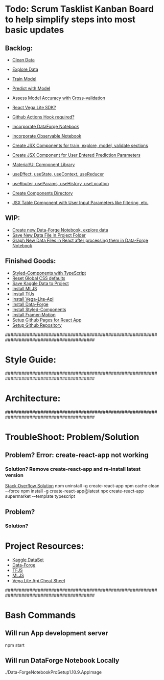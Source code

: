 # Todo: Scrum Tasklist Kanban Board to help simplify steps into most basic updates

## Backlog:

- [Clean Data]("")
- [Explore Data]("")
- [Train Model]("")
- [Predict with Model]("")
- [Assess Model Accuracy with Cross-validation]("")
- [React Vega Lite SDK?]("")
- [Github Actions Hook required?]("")

- [Incorporate DataForge Notebook]("")
- [Incorporate Observable Notebook]("")

- [Create JSX Components for train, explore, model, validate sections]("")
- [Create JSX Component for User Entered Prediction Parameters]("")

- [Material/UI Component Library]("")
- [useEffect, useState, useContext, useReducer]("")
- [useRouter, useParams, useHistory, useLocation]("")
- [Create Components Directory]("")
- [JSX Table Component with User Input Parameters like filtering, etc.]("https://www.youtube.com/watch?v=-urz6Sh7RE8&list=PLNqp92_EXZBKa1U7JbgUwBnDk3XzYDvXe&index=5")

## WIP:

- [Create new Data-Forge Notebook, explore data]("")
- [Save New Data File in Project Folder]("https://www.youtube.com/watch?v=zG_cdfso8HI&list=PLQrB0_KjTmHijAPAk0uUDVVFa5wqBqJPj&index=13")
- [Graph New Data Files in React after processing them in Data-Forge Notebook]("")

## Finished Goods:

- [Styled-Components with TypeScript]("https://blog.logrocket.com/using-styled-components-in-typescript-a-tutorial-with-examples/")
- [Reset Global CSS defaults]("https://www.joshwcomeau.com/css/custom-css-reset/")
- [Save Kaggle Data to Project]("https://www.kaggle.com/datasets/surajjha101/stores-area-and-sales-data")
- [Install MLJS]("https://www.npmjs.com/package/ml")
- [Install TfJs]("https://www.npmjs.com/package/@tensorflow/tfjs")
- [Install Vega-Lite-Api]("https://www.npmjs.com/package/vega-lite-api")
- [Install Data-Forge]("https://www.npmjs.com/package/data-forge")
- [Install Styled-Components]("https://styled-components.com/docs/basics#installation")
- [Install Framer-Motion]("https://www.npmjs.com/package/framer-motion")
- [Setup Github Pages for React App]("https://dev.to/yuribenjamin/how-to-deploy-react-app-in-github-pages-2a1f")
- [Setup Github Repository]("")

#########################################################################################

# Style Guide:

#########################################################################################

# Architecture:

#########################################################################################

# TroubleShoot: Problem/Solution

## Problem? Error: create-react-app not working

### Solution? Remove create-react-app and re-install latest version

[Stack Overflow Solution]("https://stackoverflow.com/questions/53657920/i-cant-install-react-using-npx-create-react-app")
npm uninstall -g create-react-app
npm cache clean --force
npm install -g create-react-app@latest
npx create-react-app supermarket --template typescript

## Problem?

### Solution?

# Project Resources:

- [Kaggle DataSet]("https://www.kaggle.com/datasets/surajjha101/stores-area-and-sales-data")
- [Data-Forge]("https://data-forge-notebook.github.io/data-forge-cheat-sheet/")
- [TFJS]("")
- [MLJS]("")
- [Vega Lite Api Cheat Sheet]("https://vega.github.io/vega-lite-api/api/")

#########################################################################################

# Bash Commands

## Will run App development server

npm start

## Will run DataForge Notebook Locally

./Data-ForgeNotebookProSetup1.10.9.AppImage
